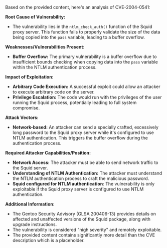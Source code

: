 Based on the provided content, here's an analysis of CVE-2004-0541:

**Root Cause of Vulnerability:**
- The vulnerability lies in the `ntlm_check_auth()` function of the Squid proxy server. This function fails to properly validate the size of the data being copied into the `pass` variable, leading to a buffer overflow.

**Weaknesses/Vulnerabilities Present:**
- **Buffer Overflow:** The primary vulnerability is a buffer overflow due to insufficient bounds checking when copying data into the `pass` variable within the NTLM authentication process.

**Impact of Exploitation:**
- **Arbitrary Code Execution:** A successful exploit could allow an attacker to execute arbitrary code on the server.
- **Privilege Escalation:** The code would run with the privileges of the user running the Squid process, potentially leading to full system compromise.

**Attack Vectors:**
- **Network-based:** An attacker can send a specially crafted, excessively long password to the Squid proxy server while it's configured to use NTLM authentication. This triggers the buffer overflow during the authentication process.

**Required Attacker Capabilities/Position:**
- **Network Access:** The attacker must be able to send network traffic to the Squid server.
- **Understanding of NTLM Authentication:** The attacker must understand the NTLM authentication process to craft the malicious password.
- **Squid configured for NTLM authentication**: The vulnerability is only exploitable if the Squid proxy server is configured to use NTLM authentication.

**Additional Information:**
- The Gentoo Security Advisory (GLSA 200406-13) provides details on affected and unaffected versions of the Squid package, along with upgrade instructions.
- The vulnerability is considered "high severity" and remotely exploitable.
- The provided content contains significantly more detail than the CVE description which is a placeholder.